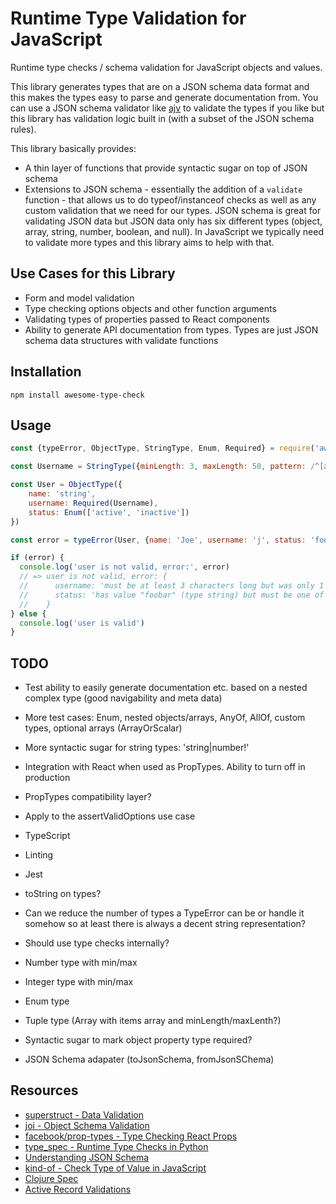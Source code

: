 # Runtime Type Validation for JavaScript

Runtime type checks / schema validation for JavaScript objects and values.

This library generates types that are on a JSON schema data format and this makes the types easy to parse and generate documentation from. You can use a JSON schema validator like [ajv](https://github.com/epoberezkin/ajv) to validate the types if you like but this library has validation logic built in (with a subset of the JSON schema rules).

This library basically provides:

* A thin layer of functions that provide syntactic sugar on top of JSON schema
* Extensions to JSON schema - essentially the addition of a `validate` function - that allows us to do typeof/instanceof checks as well as any custom validation that we need for our types. JSON schema is great for validating JSON data but JSON data only has six different types (object, array, string, number, boolean, and null). In JavaScript we typically need to validate more types and this library aims to help with that.

## Use Cases for this Library

* Form and model validation
* Type checking options objects and other function arguments
* Validating types of properties passed to React components
* Ability to generate API documentation from types. Types are just JSON schema data structures with validate functions

## Installation

```
npm install awesome-type-check
```

## Usage

```javascript
const {typeError, ObjectType, StringType, Enum, Required} = require('awesome-type-check')

const Username = StringType({minLength: 3, maxLength: 50, pattern: /^[a-z0-9_-]+$/})

const User = ObjectType({
    name: 'string',
    username: Required(Username),
    status: Enum(['active', 'inactive'])
})

const error = typeError(User, {name: 'Joe', username: 'j', status: 'foobar'})

if (error) {
  console.log('user is not valid, error:', error)
  // => user is not valid, error: {
  //      username: 'must be at least 3 characters long but was only 1 characters',
  //      status: 'has value "foobar" (type string) but must be one of these values: active, inactive'
  //    }
} else {
  console.log('user is valid')
}
```

## TODO

* Test ability to easily generate documentation etc. based on a nested complex type (good navigability and meta data)
* More test cases: Enum, nested objects/arrays, AnyOf, AllOf, custom types, optional arrays (ArrayOrScalar)
* More syntactic sugar for string types: 'string|number!'

* Integration with React when used as PropTypes. Ability to turn off in production
* PropTypes compatibility layer?

* Apply to the assertValidOptions use case

* TypeScript
* Linting
* Jest
* toString on types?
* Can we reduce the number of types a TypeError can be or handle it somehow so at least there is always a decent string representation?
* Should use type checks internally?
* Number type with min/max
* Integer type with min/max
* Enum type
* Tuple type (Array with items array and minLength/maxLenth?)
* Syntactic sugar to mark object property type required?
* JSON Schema adapater (toJsonSchema, fromJsonSChema)

## Resources

* [superstruct - Data Validation](https://github.com/ianstormtaylor/superstruct)
* [joi - Object Schema Validation](https://github.com/hapijs/joi)
* [facebook/prop-types - Type Checking React Props](https://github.com/facebook/prop-types)
* [type_spec - Runtime Type Checks in Python](https://github.com/peter/type_spec)
* [Understanding JSON Schema](https://json-schema.org/understanding-json-schema)
* [kind-of - Check Type of Value in JavaScript](https://github.com/jonschlinkert/kind-of)
* [Clojure Spec](https://clojure.org/guides/spec)
* [Active Record Validations](https://guides.rubyonrails.org/active_record_validations.html)
